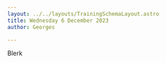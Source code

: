 ---layout: ../../layouts/TrainingSchemaLayout.astrotitle: Wednesday 6 December 2023author: Georges---Blerk